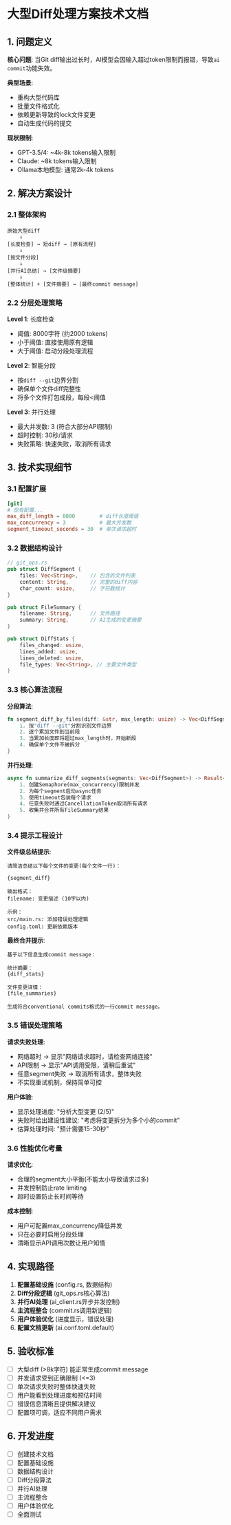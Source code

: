 # 大型Diff处理方案技术文档

## 1. 问题定义

**核心问题**: 当Git diff输出过长时，AI模型会因输入超过token限制而报错，导致`ai commit`功能失效。

**典型场景**:
- 重构大型代码库
- 批量文件格式化
- 依赖更新导致的lock文件变更
- 自动生成代码的提交

**现状限制**:
- GPT-3.5/4: ~4k-8k tokens输入限制
- Claude: ~8k tokens输入限制  
- Ollama本地模型: 通常2k-4k tokens

## 2. 解决方案设计

### 2.1 整体架构

```
原始大型diff
    ↓
[长度检查] → 短diff → [原有流程]
    ↓
[按文件分段]
    ↓
[并行AI总结] → [文件级摘要]
    ↓
[整体统计] + [文件摘要] → [最终commit message]
```

### 2.2 分层处理策略

**Level 1**: 长度检查
- 阈值: 8000字符 (约2000 tokens)
- 小于阈值: 直接使用原有逻辑
- 大于阈值: 启动分段处理流程

**Level 2**: 智能分段
- 按`diff --git`边界分割
- 确保单个文件diff完整性
- 将多个文件打包成段，每段<阈值

**Level 3**: 并行处理
- 最大并发数: 3 (符合大部分API限制)
- 超时控制: 30秒/请求
- 失败策略: 快速失败，取消所有请求

## 3. 技术实现细节

### 3.1 配置扩展

```toml
[git]
# 现有配置...
max_diff_length = 8000        # diff长度阈值
max_concurrency = 3           # 最大并发数
segment_timeout_seconds = 30  # 单次请求超时
```

### 3.2 数据结构设计

```rust
// git_ops.rs
pub struct DiffSegment {
    files: Vec<String>,    // 包含的文件列表
    content: String,       // 完整的diff内容
    char_count: usize,     // 字符数统计
}

pub struct FileSummary {
    filename: String,      // 文件路径
    summary: String,       // AI生成的变更摘要
}

pub struct DiffStats {
    files_changed: usize,
    lines_added: usize,
    lines_deleted: usize,
    file_types: Vec<String>, // 主要文件类型
}
```

### 3.3 核心算法流程

**分段算法**:
```rust
fn segment_diff_by_files(diff: &str, max_length: usize) -> Vec<DiffSegment> {
    1. 按"diff --git"分割识别文件边界
    2. 逐个累加文件到当前段
    3. 当累加长度即将超过max_length时，开始新段
    4. 确保单个文件不被拆分
}
```

**并行处理**:
```rust
async fn summarize_diff_segments(segments: Vec<DiffSegment>) -> Result<Vec<FileSummary>> {
    1. 创建Semaphore(max_concurrency)限制并发
    2. 为每个segment启动async任务
    3. 使用timeout包装每个请求
    4. 任意失败时通过CancellationToken取消所有请求
    5. 收集并合并所有FileSummary结果
}
```

### 3.4 提示工程设计

**文件级总结提示**:
```
请简洁总结以下每个文件的变更(每个文件一行)：

{segment_diff}

输出格式：
filename: 变更描述 (10字以内)

示例：
src/main.rs: 添加错误处理逻辑
config.toml: 更新依赖版本
```

**最终合并提示**:
```
基于以下信息生成commit message：

统计摘要：
{diff_stats}

文件变更详情：
{file_summaries}

生成符合conventional commits格式的一行commit message。
```

### 3.5 错误处理策略

**请求失败处理**:
- 网络超时 → 显示"网络请求超时，请检查网络连接"
- API限制 → 显示"API调用受限，请稍后重试"  
- 任意segment失败 → 取消所有请求，整体失败
- 不实现重试机制，保持简单可控

**用户体验**:
- 显示处理进度: "分析大型变更 (2/5)"
- 失败时给出建设性建议: "考虑将变更拆分为多个小的commit"
- 估算处理时间: "预计需要15-30秒"

### 3.6 性能优化考量

**请求优化**:
- 合理的segment大小平衡(不能太小导致请求过多)
- 并发控制防止rate limiting
- 超时设置防止长时间等待

**成本控制**:  
- 用户可配置max_concurrency降低并发
- 只在必要时启用分段处理
- 清晰显示API调用次数让用户知情

## 4. 实现路径

1. **配置基础设施** (config.rs, 数据结构)
2. **Diff分段逻辑** (git_ops.rs核心算法)  
3. **并行AI处理** (ai_client.rs异步并发控制)
4. **主流程整合** (commit.rs调用新逻辑)
5. **用户体验优化** (进度显示，错误处理)
6. **配置文档更新** (ai.conf.toml.default)

## 5. 验收标准

- [ ] 大型diff (>8k字符) 能正常生成commit message
- [ ] 并发请求受到正确限制 (<=3)
- [ ] 单次请求失败时整体快速失败
- [ ] 用户能看到处理进度和预估时间
- [ ] 错误信息清晰且提供解决建议
- [ ] 配置项可调，适应不同用户需求

## 6. 开发进度

- [ ] 创建技术文档
- [ ] 配置基础设施
- [ ] 数据结构设计
- [ ] Diff分段算法
- [ ] 并行AI处理
- [ ] 主流程整合
- [ ] 用户体验优化
- [ ] 全面测试